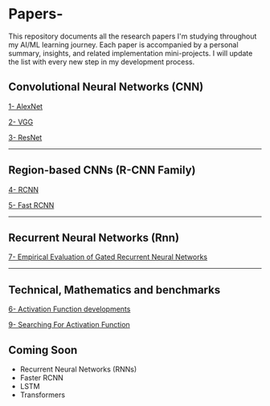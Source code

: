 # Papers-

This repository documents all the research papers I'm studying throughout my AI/ML learning journey. Each paper is accompanied by a personal summary, insights, and related implementation mini-projects. I will update the list with every new step in my development process.

## Convolutional Neural Networks (CNN)

[1- AlexNet](https://github.com/omnia197/Papers-/tree/main/1)

[2- VGG](https://github.com/omnia197/Papers-/tree/main/2)  

[3- ResNet](https://github.com/omnia197/Papers-/tree/main/3)  

---

## Region-based CNNs (R-CNN Family)

[4- RCNN](https://github.com/omnia197/Papers-/tree/main/4)  

[5- Fast RCNN](https://github.com/omnia197/Papers-/tree/main/5)  

---

## Recurrent Neural Networks (Rnn)

[7- Empirical Evaluation of Gated Recurrent Neural Networks](https://github.com/omnia197/Papers-/tree/main/7)  

---

## Technical, Mathematics and benchmarks

[6- Activation Function developments](https://github.com/omnia197/Papers-/tree/main/6) 

[9- Searching For Activation Function](https://github.com/omnia197/Papers-/tree/main/9)  

## Coming Soon

- Recurrent Neural Networks (RNNs)
- Faster RCNN
- LSTM
- Transformers
